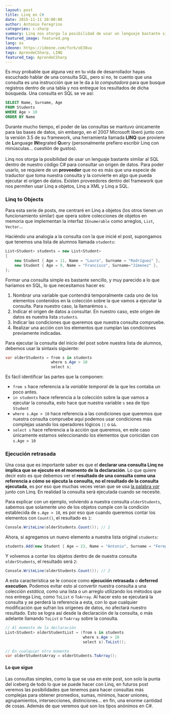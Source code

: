 ```yaml
---
layout: post
title: Linq en C#
date: 2015-11-11 20:00:00
author: Antonio Feregrino
categories: c-sharp
summary: Linq nos otorga la posibilidad de usar un lenguaje bastante similar al SQL dentro de nuestro código C# para consultar un origen de datos.
featured_image: featured.png
lang: es
ideone: https://ideone.com/fork/oE38uu
tags: AprendeCSharp, LINQ
featured_tag: AprendeCSharp
---
```


Es muy probable que alguna vez en tu vida de desarrollador hayas escuchado hablar de una consulta SQL, pero si no, te cuento que una consulta es una instrucción que se le da a *la computadora* para que busque registros dentro de una tabla y nos entregue los resultados de dicha búsqueda. Una consulta en SQL se ve así:
```sql  
SELECT Name, Surname, Age
FROM Students
WHERE Age > 10
ORDER BY Name
```  
Durante mucho tiempo, el poder de las consultas se mantuvo únicamente para las bases de datos, sin embargo, en el 2007 Microsoft liberó junto con la versión 3.5 de su framework, una herramienta llamada **LINQ** que proviene de **L**anguage **IN**tegrated **Q**uery (personalmente prefiero escribir Linq con minúsculas... cuestión de gustos).
<br />
<br />
Linq nos otorga la posibilidad de usar un lenguaje bastante similar al SQL dentro de nuestro código C# para consultar un origen de datos. Para poder usarlo, se requiere de un **proveedor** que no es más que una especie de traductor que toma nuestra consulta y la convierte en algo que pueda ejecutar el origen de datos. Existen proveedores dentro del framework que nos permiten usar Linq a objetos, Linq a XML y Linq a SQL.

### Linq to Objects  
Para esta serie de posts, me centraré en Linq a objetos (los otros tienen un funcionamiento similar) que opera sobre colecciones de objetos en memoria que implementan la interfaz <code>IEnumerable</code> como arreglos, <code>List</code>, <code>Vector</code>...   

Haciéndo una analogía a la consulta con la que inicié el post, supongamos que tenemos una lista de alumnos llamada <code>students</code>:
```csharp  
List<Student> students = new List<Student>
{
    new Student { Age = 11, Name = "Laura", Surname = "Rodríguez" },
    new Student { Age = 9, Name = "Francisco", Surname="Jímenez" },
};
```  
Formar una consulta simple es bastante sencillo, y muy parecido a lo que haríamos en SQL, lo que necesitamos hacer es:  

 1. Nombrar una variable que contendrá temporalmente cada uno de los elementos contenidos en la colección sobre la que vamos a ejecutar la consulta. Para nuestro caso, la llamarémos <code>s</code>.
 2. Indicar el origen de datos a consultar. En nuestro caso, este origen de datos es nuestra lista <code>students</code>.
 3. Indicar las condiciones que queremos que nuestra consulta compruebe.
 5. Realizar una acción con los elementos que cumplan las condiciones previamente indicadas.

Para ejecutar la consulta del inicio del post sobre nuestra lista de alumnos, debemos usar la sintaxis siguiente: 
```csharp  
var olderStudents = from s in students
                    where s.Age > 10
                    select s;
```  
Es fácil identificar las partes que la componen:  

 - <code>from s</code> hace referencia a la *variable temporal* de la que les contaba un poco antes.
 - <code>in students</code> hace referencia a la colección sobre la que vamos a ejecutar la consulta, esto hace que nuestra variable <code>s</code> sea de tipo <code>Student</code>
 - <code>where s.Age > 10</code> hace referencia a las condiciones que queremos que nuestra consulta compruebe aquí podemos usar condiciones más complejas usando los operadores lógicos <code>||</code> o <code>&&</code>.
 - <code>select s</code> hace referencia a la acción que queremos, en este caso únicamente estamos seleccionando los elementos que conicidan con <code>s.Age > 10</code>  
  

### Ejecución retrasada  
Una cosa que es importante saber es que el **declarar una consulta Linq no implica que se ejecute en el momento de la declaración**. Lo que quiere decir esto es que debemos ver el **resultado de una consulta como una referencia a cómo se ejecuta la consulta, no el resultado de la consulta ejecutada**, es por eso que muchas veces veran que se usa <a href="var-en-c-sharp">la palabra *var*</a> junto con Linq. En realidad la consulta será ejecutada cuando se necesite.  
  
Para explicar con un ejemplo, volviendo a nuestra consulta <code>olderStudents</code>, sabemos que solamente uno de los objetos cumple con la condición establecida de <code>s.Age > 10</code>, es por eso que cuando queremos contar los elementos con <code>Count()</code>, el resultado es <code>1</code>:
```csharp  
Console.WriteLine(olderStudents.Count()); // 1
```  
Ahora, si agregamos un nuevo elemento a nuestra lista original <code>students</code>:
```csharp  
students.Add(new Student { Age = 23, Name = "Antonio", Surname = "Feregrino" });
```  
Y volvemos a contar los objetos dentro de de nuestra consulta <code>olderStudents</code>, el resultado será <code>2</code>:
```csharp  
Console.WriteLine(olderStudents.Count()); // 2
```  
A esta característica se le conoce como **ejecución retrasada** o **deferred execution**. Podemos evitar esto al convertir nuestra consulta a una colección *estática*, como una lista o un arreglo utilizando los métodos que nos entrega Linq, como <code>ToList</code> o <code>ToArray</code>. Al hacer esto se ejecutará la consulta y se perderá la referencia a esta, con lo que cualquier modificación que sufran los orígenes de datos, no afectará nuestro resultado. Esto se logra así desde la declaración de la consulta, o más adelante llamando <code>ToList</code> o <code>ToArray</code> sobre la consulta.
```csharp  
// Al momento de la declaración
List<Student> olderStudentList = (from s in students
                                  where s.Age > 10
                                  select s).ToList();

// En cualquier otro momento		  
var olderStudentsArray = olderStudents.ToArray();
```  

#### Lo que sigue  
Las consultas simples, como la que se usa en este post, son solo la punta del iceberg de todo lo que se puede hacer con Linq, en futuros post veremos las posibilidades que tenemos para hacer consultas más complejas para obtener promedios, sumas, mínimos, hacer uniones, agrupamientos, intersecciones, distinciones... en fin, una enorme cantidad de cosas. Además de que veremos qué son los tipos anónimos en C#.